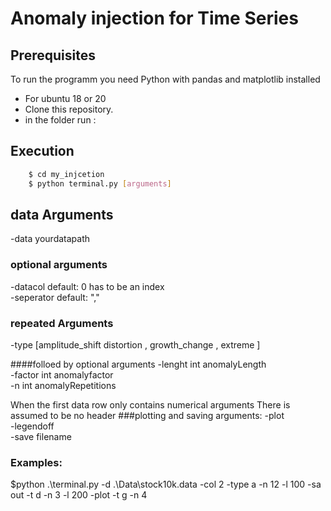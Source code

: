 # Anomaly injection for Time Series  

## Prerequisites
To run the programm you need Python with pandas and matplotlib installed

- For ubuntu 18 or 20
- Clone this repository.
- in the folder run : 


## Execution
```bash
    $ cd my_injcetion
    $ python terminal.py [arguments]
```

## data Arguments
-data  yourdatapath 
### optional arguments 
-datacol  default: 0 has to be an index \
-seperator default: ","

### repeated Arguments
-type [amplitude_shift 
distortion ,
growth_change ,
extreme  ]


####folloed by optional arguments
-lenght int anomalyLength\
-factor int anomalyfactor\
-n int  anomalyRepetitions

When the first data row only contains numerical arguments There is assumed to be no header
###plotting and saving arguments:
-plot\
-legendoff\
-save filename  

### Examples:


$python .\terminal.py -d .\Data\stock10k.data -col 2 -type a -n 12 -l 100 -sa out -t d -n 3  -l 200 -plot -t g -n 4
